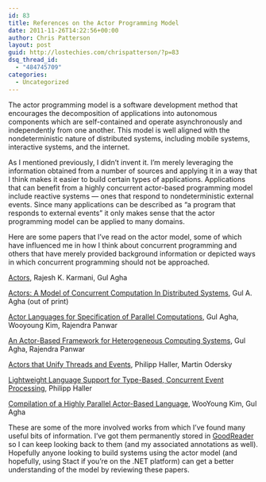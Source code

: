 ```yaml
---
id: 83
title: References on the Actor Programming Model
date: 2011-11-26T14:22:56+00:00
author: Chris Patterson
layout: post
guid: http://lostechies.com/chrispatterson/?p=83
dsq_thread_id:
  - "484745709"
categories:
  - Uncategorized
---
```

The actor programming model is a software development method that encourages the decomposition of applications into autonomous components which are self-contained and operate asynchronously and independently from one another. This model is well aligned with the nondeterministic nature of distributed systems, including mobile systems, interactive systems, and the internet.

As I mentioned previously, I didn&#8217;t invent it. I&#8217;m merely leveraging the information obtained from a number of sources and applying it in a way that I think makes it easier to build certain types of applications. Applications that can benefit from a highly concurrent actor-based programming model include reactive systems &#8212; ones that respond to nondeterministic external events. Since many applications can be described as &#8220;a program that responds to external events&#8221; it only makes sense that the actor programming model can be applied to many domains.

Here are some papers that I&#8217;ve read on the actor model, some of which have influenced me in how I think about concurrent programming and others that have merely provided background information or depicted ways in which concurrent programming should not be approached.

[Actors](http://www.google.com/url?sa=t&rct=j&q=actors%20rajesh%20karmani&source=web&cd=5&ved=0CD8QFjAE&url=http%3A%2F%2Fwww.cs.ucla.edu%2F~palsberg%2Fcourse%2Fcs239%2Fpapers%2Fkarmani-agha.pdf&ei=1EjRToveNYTo2QW8jL2fDw&usg=AFQjCNFGRhp1lee0PTWR-P-zoZh53PlPPg), Rajesh K. Karmani, Gul Agha

[Actors: A Model of Concurrent Computation In Distributed Systems](http://hdl.handle.net/1721.1/1692), Gul A. Agha (out of print)

[Actor Languages for Specification of Parallel Computations](http://www.google.com/url?sa=t&rct=j&q=actor%20languages%20for%20specification%20of%20parallel%20computations&source=web&cd=2&sqi=2&ved=0CCcQFjAB&url=http%3A%2F%2Fciteseerx.ist.psu.edu%2Fviewdoc%2Fdownload%3Fdoi%3D10.1.1.54.8636%26rep%3Drep1%26type%3Dpdf&ei=yUTRTsagJ-Gi2gWq--ySDw&usg=AFQjCNG9xXGsndDiaOg4e1IXmidFT6_QyA), Gul Agha, Wooyoung Kim, Rajendra Panwar

[An Actor-Based Framework for Heterogeneous Computing Systems](http://www.google.com/url?sa=t&rct=j&q=&esrc=s&source=web&cd=1&ved=0CCwQFjAA&url=http%3A%2F%2Fosl.cs.illinois.edu%2Fdocs%2Fhp92%2Fhp.pdf&ei=OEbRTvPvKILS2gXg3cy6Dw&usg=AFQjCNHnqFN88E0QqQhuMq8hIWvJXMlJbQ), Gul Agha, Rajendra Panwar

[Actors that Unify Threads and Events](http://www.google.com/url?sa=t&rct=j&q=&esrc=s&source=web&cd=1&ved=0CB0QFjAA&url=http%3A%2F%2Flamp.epfl.ch%2F~phaller%2Fdoc%2Fhaller07actorsunify.pdf&ei=dkbRTsjhEKrs2AXi96nMDw&usg=AFQjCNEGCiUihzxt1xrjfocx_qanRATegw), Philipp Haller, Martin Odersky

[Lightweight Language Support for Type-Based, Concurrent Event Processing](http://www.google.com/url?sa=t&rct=j&q=&esrc=s&source=web&cd=1&ved=0CCAQFjAA&url=http%3A%2F%2Flamp.epfl.ch%2F~phaller%2Fdoc%2Fhaller10-Translucent_functions.pdf&ei=qkbRToTHIsWC2wXUsrmaDw&usg=AFQjCNHfk44fbCGvf3ZDzI0BLkfNxITyDA), Philipp Haller

[Compilation of a Highly Parallel Actor-Based Language](http://www.google.com/url?sa=t&rct=j&q=compilation%20of%20a%20highly%20parallel%20actor-based%20language&source=web&cd=3&sqi=2&ved=0CDUQFjAC&url=http%3A%2F%2Fosl.cs.illinois.edu%2Fdocs%2Fhal-compilation92%2Fhal-compilation.pdf&ei=TEnRTrbUK6Hq2QXarNm1Dw&usg=AFQjCNFRI9bn7Cl-b8AkWmcIceFl5kQ8tQ), WooYoung Kim, Gul Agha

These are some of the more involved works from which I&#8217;ve found many useful bits of information. I&#8217;ve got them permanently stored in [GoodReader](http://www.goodiware.com/goodreader.html) so I can keep looking back to them (and my associated annotations as well). Hopefully anyone looking to build systems using the actor model (and hopefully, using Stact if you&#8217;re on the .NET platform) can get a better understanding of the model by reviewing these papers.

 